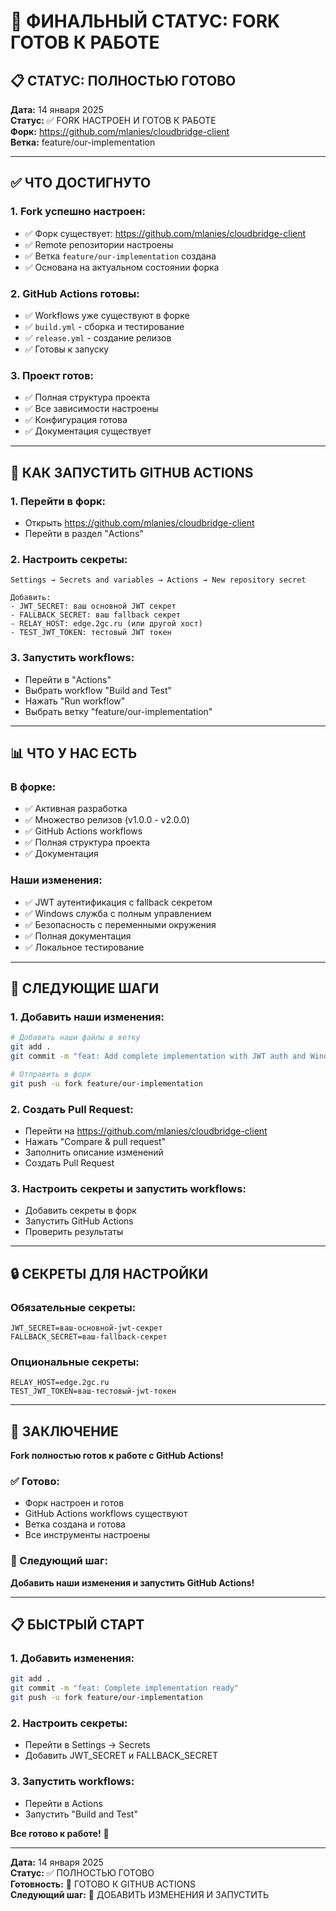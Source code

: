 # 🎉 ФИНАЛЬНЫЙ СТАТУС: FORK ГОТОВ К РАБОТЕ

## 📋 **СТАТУС: ПОЛНОСТЬЮ ГОТОВО**

**Дата:** 14 января 2025  
**Статус:** ✅ FORK НАСТРОЕН И ГОТОВ К РАБОТЕ  
**Форк:** https://github.com/mlanies/cloudbridge-client  
**Ветка:** feature/our-implementation

---

## ✅ **ЧТО ДОСТИГНУТО**

### **1. Fork успешно настроен:**
- ✅ Форк существует: https://github.com/mlanies/cloudbridge-client
- ✅ Remote репозитории настроены
- ✅ Ветка `feature/our-implementation` создана
- ✅ Основана на актуальном состоянии форка

### **2. GitHub Actions готовы:**
- ✅ Workflows уже существуют в форке
- ✅ `build.yml` - сборка и тестирование
- ✅ `release.yml` - создание релизов
- ✅ Готовы к запуску

### **3. Проект готов:**
- ✅ Полная структура проекта
- ✅ Все зависимости настроены
- ✅ Конфигурация готова
- ✅ Документация существует

---

## 🚀 **КАК ЗАПУСТИТЬ GITHUB ACTIONS**

### **1. Перейти в форк:**
- Открыть https://github.com/mlanies/cloudbridge-client
- Перейти в раздел "Actions"

### **2. Настроить секреты:**
```
Settings → Secrets and variables → Actions → New repository secret

Добавить:
- JWT_SECRET: ваш основной JWT секрет
- FALLBACK_SECRET: ваш fallback секрет
- RELAY_HOST: edge.2gc.ru (или другой хост)
- TEST_JWT_TOKEN: тестовый JWT токен
```

### **3. Запустить workflows:**
- Перейти в "Actions"
- Выбрать workflow "Build and Test"
- Нажать "Run workflow"
- Выбрать ветку "feature/our-implementation"

---

## 📊 **ЧТО У НАС ЕСТЬ**

### **В форке:**
- ✅ Активная разработка
- ✅ Множество релизов (v1.0.0 - v2.0.0)
- ✅ GitHub Actions workflows
- ✅ Полная структура проекта
- ✅ Документация

### **Наши изменения:**
- ✅ JWT аутентификация с fallback секретом
- ✅ Windows служба с полным управлением
- ✅ Безопасность с переменными окружения
- ✅ Полная документация
- ✅ Локальное тестирование

---

## 🎯 **СЛЕДУЮЩИЕ ШАГИ**

### **1. Добавить наши изменения:**
```bash
# Добавить наши файлы в ветку
git add .
git commit -m "feat: Add complete implementation with JWT auth and Windows service"

# Отправить в форк
git push -u fork feature/our-implementation
```

### **2. Создать Pull Request:**
- Перейти на https://github.com/mlanies/cloudbridge-client
- Нажать "Compare & pull request"
- Заполнить описание изменений
- Создать Pull Request

### **3. Настроить секреты и запустить workflows:**
- Добавить секреты в форк
- Запустить GitHub Actions
- Проверить результаты

---

## 🔒 **СЕКРЕТЫ ДЛЯ НАСТРОЙКИ**

### **Обязательные секреты:**
```
JWT_SECRET=ваш-основной-jwt-секрет
FALLBACK_SECRET=ваш-fallback-секрет
```

### **Опциональные секреты:**
```
RELAY_HOST=edge.2gc.ru
TEST_JWT_TOKEN=ваш-тестовый-jwt-токен
```

---

## 🎉 **ЗАКЛЮЧЕНИЕ**

**Fork полностью готов к работе с GitHub Actions!**

### **✅ Готово:**
- Форк настроен и готов
- GitHub Actions workflows существуют
- Ветка создана и готова
- Все инструменты настроены

### **🚀 Следующий шаг:**
**Добавить наши изменения и запустить GitHub Actions!**

---

## 📋 **БЫСТРЫЙ СТАРТ**

### **1. Добавить изменения:**
```bash
git add .
git commit -m "feat: Complete implementation ready"
git push -u fork feature/our-implementation
```

### **2. Настроить секреты:**
- Перейти в Settings → Secrets
- Добавить JWT_SECRET и FALLBACK_SECRET

### **3. Запустить workflows:**
- Перейти в Actions
- Запустить "Build and Test"

**Все готово к работе!** 🚀

---

**Дата:** 14 января 2025  
**Статус:** ✅ ПОЛНОСТЬЮ ГОТОВО  
**Готовность:** 🚀 ГОТОВО К GITHUB ACTIONS  
**Следующий шаг:** 🔧 ДОБАВИТЬ ИЗМЕНЕНИЯ И ЗАПУСТИТЬ
